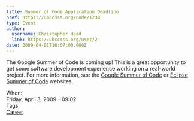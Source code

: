 ```yaml
---
title: Summer of Code Application Deadline 
href: https://ubccsss.org/node/1238
type: Event
author:
  username: Christopher Head
  link: https://ubccsss.org/user/2
date: 2009-04-01T16:07:00.000Z
---
```


<div class="field field-name-body field-type-text-with-summary field-label-hidden"><div class="field-items"><div class="field-item even"><p>The Google Summer of Code is coming up! This is a great opportunity to get some software development experience working on a real-world project. For more information, see the <a href="https://code.google.com/soc">Google Summer of Code</a> or <a href="https://eclipse.org/soc">Eclipse Summer of Code</a> websites.</p>
</div></div></div><div class="field field-name-field-dates field-type-datetime field-label-above"><div class="field-label">When:&#xA0;</div><div class="field-items"><div class="field-item even"><span class="date-display-single">Friday, April 3, 2009 - 09:02</span></div></div></div>    <footer>
    <div class="field field-name-field-tags field-type-taxonomy-term-reference field-label-above"><div class="field-label">Tags:&#xA0;</div><div class="field-items"><div class="field-item even"><a href="/career">Career</a></div></div></div>      </footer>